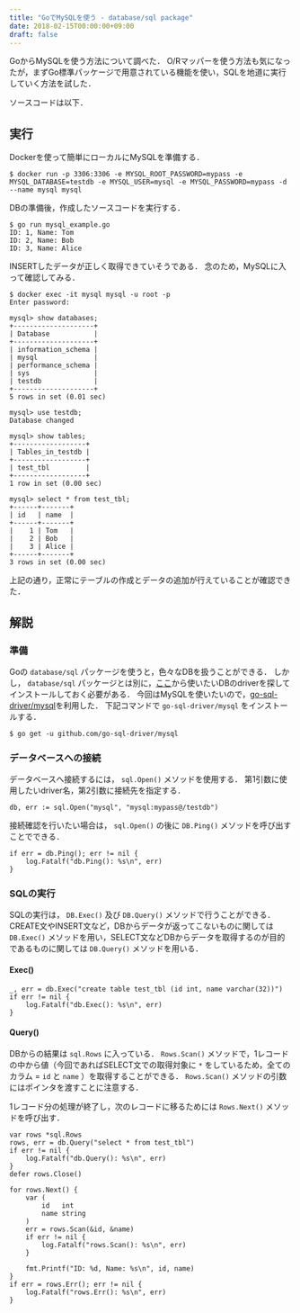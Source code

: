 ```yaml
---
title: "GoでMySQLを使う - database/sql package"
date: 2018-02-15T00:00:00+09:00
draft: false
---
```


GoからMySQLを使う方法について調べた．
O/Rマッパーを使う方法も気になったが，まずGo標準パッケージで用意されている機能を使い，SQLを地道に実行していく方法を試した．

ソースコードは以下．

## 実行
Dockerを使って簡単にローカルにMySQLを準備する．

    $ docker run -p 3306:3306 -e MYSQL_ROOT_PASSWORD=mypass -e MYSQL_DATABASE=testdb -e MYSQL_USER=mysql -e MYSQL_PASSWORD=mypass -d --name mysql mysql

DBの準備後，作成したソースコードを実行する．

    $ go run mysql_example.go
    ID: 1, Name: Tom
    ID: 2, Name: Bob
    ID: 3, Name: Alice

INSERTしたデータが正しく取得できていそうである．
念のため，MySQLに入って確認してみる．

    $ docker exec -it mysql mysql -u root -p
    Enter password:

    mysql> show databases;
    +--------------------+
    | Database           |
    +--------------------+
    | information_schema |
    | mysql              |
    | performance_schema |
    | sys                |
    | testdb             |
    +--------------------+
    5 rows in set (0.01 sec)

    mysql> use testdb;
    Database changed

    mysql> show tables;
    +------------------+
    | Tables_in_testdb |
    +------------------+
    | test_tbl         |
    +------------------+
    1 row in set (0.00 sec)

    mysql> select * from test_tbl;
    +------+-------+
    | id   | name  |
    +------+-------+
    |    1 | Tom   |
    |    2 | Bob   |
    |    3 | Alice |
    +------+-------+
    3 rows in set (0.00 sec)

上記の通り，正常にテーブルの作成とデータの追加が行えていることが確認できた．

## 解説
### 準備
Goの `database/sql` パッケージを使うと，色々なDBを扱うことができる．
しかし， `database/sql` パッケージとは別に，[ここ](https://github.com/golang/go/wiki/SQLDrivers)から使いたいDBのdriverを探してインストールしておく必要がある．
今回はMySQLを使いたいので，[go-sql-driver/mysql](https://github.com/go-sql-driver/mysql/)を利用した．
下記コマンドで `go-sql-driver/mysql` をインストールする．

    $ go get -u github.com/go-sql-driver/mysql

### データベースへの接続
データベースへ接続するには， `sql.Open()` メソッドを使用する．
第1引数に使用したいdriver名，第2引数に接続先を指定する．

    db, err := sql.Open("mysql", "mysql:mypass@/testdb")

接続確認を行いたい場合は， `sql.Open()` の後に `DB.Ping()` メソッドを呼び出すことでできる．

    if err = db.Ping(); err != nil {
        log.Fatalf("db.Ping(): %s\n", err)
    }

### SQLの実行
SQLの実行は， `DB.Exec()` 及び `DB.Query()` メソッドで行うことができる．
CREATE文やINSERT文など，DBからデータが返ってこないものに関しては `DB.Exec()` メソッドを用い，SELECT文などDBからデータを取得するのが目的であるものに関しては `DB.Query()` メソッドを用いる．

#### Exec()

    _, err = db.Exec("create table test_tbl (id int, name varchar(32))")
    if err != nil {
        log.Fatalf("db.Exec(): %s\n", err)
    }

#### Query()
DBからの結果は `sql.Rows` に入っている．
`Rows.Scan()` メソッドで，1レコードの中から値（今回であればSELECT文での取得対象に `*` をしているため，全てのカラム =  `id` と `name` ）を取得することができる．
`Rows.Scan()` メソッドの引数にはポインタを渡すことに注意する．

1レコード分の処理が終了し，次のレコードに移るためには `Rows.Next()` メソッドを呼び出す．

    var rows *sql.Rows
    rows, err = db.Query("select * from test_tbl")
    if err != nil {
        log.Fatalf("db.Query(): %s\n", err)
    }
    defer rows.Close()

    for rows.Next() {
        var (
            id   int
            name string
        )
        err = rows.Scan(&id, &name)
        if err != nil {
            log.Fatalf("rows.Scan(): %s\n", err)
        }

        fmt.Printf("ID: %d, Name: %s\n", id, name)
    }
    if err = rows.Err(); err != nil {
        log.Fatalf("rows.Err(): %s\n", err)
    }
